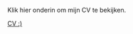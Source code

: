 <!DOCTYPE html>
<html>
<body>
<p>Klik hier onderin om mijn CV te bekijken.</p>
<p><a href="https://volkoman.github.io/Volkan%20-%20CV.pdf">CV :)</a></p>
</body>
</html>
